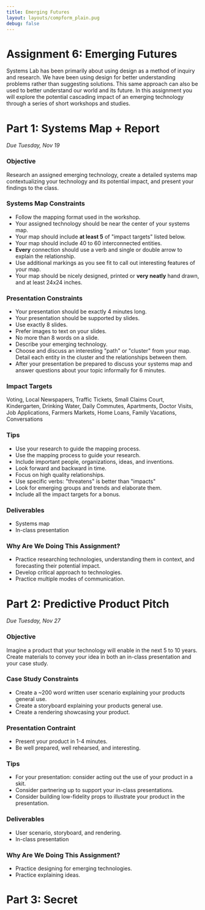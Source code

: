 ```yaml
---
title: Emerging Futures
layout: layouts/compform_plain.pug
debug: false
---
```


# Assignment 6: Emerging Futures

Systems Lab has been primarily about using design as a method of inquiry and research. We have been using design for better understanding problems rather than suggesting solutions. This same approach can also be used to better understand our world and its future. In this assignment you will explore the potential cascading impact of an emerging technology through a series of short workshops and studies.

# Part 1:  Systems Map + Report

*Due Tuesday, Nov 19*

### Objective

Research an assigned emerging technology, create a detailed systems map contextualizing your technology and its potential impact, and present your findings to the class.

### Systems Map Constraints

- Follow the mapping format used in the workshop.
- Your assigned technology should be near the center of your systems map.
- Your map should include **at least 5** of "impact targets" listed below.
- Your map should include 40 to 60 interconnected entities.
- **Every** connection should use a verb and single or double arrow to explain the relationship.
- Use additional markings as you see fit to call out interesting features of your map.
- Your map should be nicely designed, printed or **very neatly** hand drawn, and at least 24x24 inches.

### Presentation Constraints

- Your presentation should be exactly 4 minutes long.
- Your presentation should be supported by slides.
- Use exactly 8 slides.
- Prefer images to text on your slides.
- No more than 8 words on a slide.
- Describe your emerging technology.
- Choose and discuss an interesting "path" or "cluster" from your map. Detail each entity in the cluster and the relationships between them.
- After your presentation be prepared to discuss your systems map and answer questions about your topic informally for 6 minutes.

<!-- ### Technologies

- Drones
- 3d Printing
- Voice Control + Digital Assistants
- Deep Fakes
- Blockchain
- VR + AR
- Self-driving Cars
- Crypto Currency
- Mores Law
- Cultured Meat
- Brain-Computer Interfaces
- Holography
- Biometric Authentication
- Wireless Energy Transmission
- Ambient Intelligence
- Machine Translation
- Artificial General Intelligence
- DNA Data Storage
- Gene Editing -->

### Impact Targets

Voting, Local Newspapers, Traffic Tickets, Small Claims Court, Kindergarten, Drinking Water, Daily Commutes, Apartments, Doctor Visits, Job Applications, Farmers Markets, Home Loans, Family Vacations, Conversations

### Tips

- Use your research to guide the mapping process.
- Use the mapping process to guide your research.
- Include important people, organizations, ideas, and inventions.
- Look forward and backward in time.
- Focus on high quality relationships. 
- Use specific verbs: "threatens" is better than "impacts"
- Look for emerging groups and trends and elaborate them.
- Include all the impact targets for a bonus.

### Deliverables

- Systems map
- In-class presentation

### Why Are We Doing This Assignment?

- Practice researching technologies, understanding them in context, and forecasting their potential impact.
- Develop critical approach to technologies.
- Practice multiple modes of communication.

# Part 2:  Predictive Product Pitch

*Due Tuesday, Nov 27*

### Objective

Imagine a product that your technology will enable in the next 5 to 10 years. Create materials to convey your idea in both an in-class presentation and your case study.

### Case Study Constraints

- Create a ~200 word written user scenario explaining your products general use.
- Create a storyboard explaining your products general use.
- Create a rendering showcasing your product.

### Presentation Contraint

- Present your product in 1-4 minutes.
- Be well prepared, well rehearsed, and interesting.

### Tips

- For your presentation: consider acting out the use of your product in a skit.
- Consider partnering up to support your in-class presentations.
- Consider building low-fidelity props to illustrate your product in the presentation.

### Deliverables

- User scenario, storyboard, and rendering.
- In-class presentation

### Why Are We Doing This Assignment?

- Practice designing for emerging technologies.
- Practice explaining ideas.


# Part 3: Secret


<!-- # Part 3:  Disaster Exhibit

*Due Tuesday, December 4*

### Objective

Imagine the worst possible outcome of your product gaining massive popularity. What disaster could your product lead to? Create a timeline from the introduction of your product to that disaster. Taking the role of a museum designer in 2038, create an exhibit to explain the events of your timeline.

### Deliverables

- A 12x12 inch or larger diorama of your exhibit
- A printed, 12x24 inch or larger timeline
- In class presentation.

### Why Are We Doing This Assignment?

- Develop critical approach to evaluating project proposals.
- Practice evaluating potential externalities of technology projects.
- Practice communicating about technology.
- Fun -->